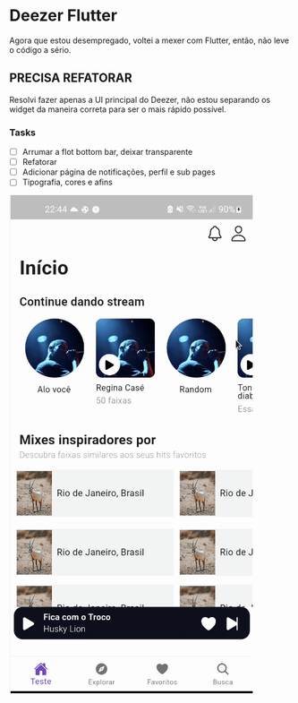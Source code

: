# Deezer Flutter

Agora que estou desempregado, voltei a mexer com Flutter, então, não leve o código a sério.

## PRECISA REFATORAR

Resolvi fazer apenas a UI principal do Deezer, não estou separando os widget da maneira correta para ser o mais rápido possível.

### Tasks

- [ ] Arrumar a flot bottom bar, deixar transparente
- [ ] Refatorar
- [ ] Adicionar página de notificações, perfil e sub pages
- [ ] Tipografia, cores e afins

![](gf.gif)

